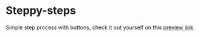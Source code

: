 # Steppy-steps
Simple step process with buttons, check it out yourself on this [preview link](https://aognyan.github.io/Steppy-steps/)